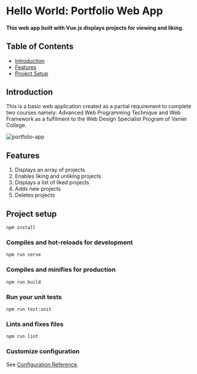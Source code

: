 # Hello World: Portfolio Web App

#### This web app built with Vue.js displays projects for viewing and liking.

## Table of Contents

- [Introduction](#introduction)
- [Features](#features)
- [Project Setup](#projectsetup)

## Introduction

This is a basic web application created as a partial requirement to complete two courses namely: Advanced Web Programming Technique and Web Framework as a fulfilment to the Web Design Specialist Program of Vanier College.

![portfolio-app](https://github.com/charisse10/582-project1/assets/118192587/7f50e147-3c61-4207-9941-19f6e7c4f309)

## Features

1. Displays an array of projects
2. Enables liking and unliking projects
3. Displays a list of liked projects
4. Adds new projects
5. Deletes projects

## Project setup
```
npm install
```

### Compiles and hot-reloads for development
```
npm run serve
```

### Compiles and minifies for production
```
npm run build
```

### Run your unit tests
```
npm run test:unit
```

### Lints and fixes files
```
npm run lint
```

### Customize configuration
See [Configuration Reference](https://cli.vuejs.org/config/).
